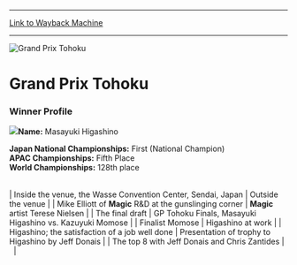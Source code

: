 
---
[Link to Wayback Machine](https://web.archive.org/web/20160303194420/http://magic.wizards.com/en/events/coverage/gptoh99)

[_metadata_:description]:- "Winner Profile Name: Masayuki HigashinoAge: 21Residence: Osaka, JapanOccupation: part-timer (various part-time jobs) Started Magic with Revised"
[_metadata_:generator]:- "Drupal 7 (http://drupal.org)"
[_metadata_:node]:- "817466"
[_metadata_:source]:- "div-block-system-main"
[_metadata_:title]:- "Grand Prix Tohoku"
[_metadata_:wayback_capture_timestamp]:- "2016-03-03 19:44:20"
[_metadata_:wayback_raw_url]:- "https://web.archive.org/web/20160303194420id_/http://magic.wizards.com/en/events/coverage/gptoh99"
[_metadata_:wayback_url]:- "http://magic.wizards.com/en/events/coverage/gptoh99"
---







![Grand Prix Tohoku](https://media.magic.wizards.com/images/banner/large_1_4.jpg)





Grand Prix Tohoku
=================












### Winner Profile


**![](https://media.magic.wizards.com/image_legacy_migration/sideboard/images/GPTO032.jpg)Name:** Masayuki Higashino  



**Japan National Championships:** First (National Champion)  
**APAC Championships:** Fifth Place  
**World Championships:** 128th place




|  |  |
| --- | --- |
| 
 Inside the venue, the Wasse Convention Center, Sendai, Japan | 
 Outside the venue |
| 
 Mike Elliott of **Magic** R&D at the gunslinging corner | **Magic** artist Terese Nielsen |
| 
 The final draft | 
 GP Tohoku Finals, Masayuki Higashino vs. Kazuyuki Momose |
| 
 Finalist Momose | 
 Higashino at work |
| 
 Higashino; the satisfaction of a job well done | 
 Presentation of trophy to Higashino by Jeff Donais |
| 
 The top 8 with Jeff Donais and Chris Zantides |   |


 

